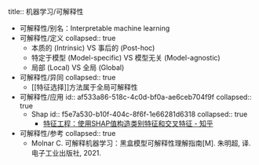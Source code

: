 title:: 机器学习/可解释性

- 可解释性/别名：Interpretable machine learning
- 可解释性/定义
  collapsed:: true
	- 本质的 (Intrinsic) VS 事后的 (Post-hoc)
	- 特定于模型 (Model-specific) VS 模型无关 (Model-agnostic)
	- 局部 (Local) VS 全局 (Global)
- 可解释性/异同
  collapsed:: true
	- [[特征选择]]方法属于全局可解释性
- 可解释性/应用
  id:: af533a86-518c-4c0d-bf0a-ae6ceb704f9f
  collapsed:: true
	- Shap
	  id:: f5e7a530-b10f-404c-8f6f-1e66281d6318
	  collapsed:: true
		- [特征工程：使用SHAP值构造类别特征和交叉特征 - 知乎](https://zhuanlan.zhihu.com/p/366022336)
- 可解释性/参考
  collapsed:: true
	- Molnar C. 可解释机器学习：黑盒模型可解释性理解指南[M]. 朱明超, 译. 电子工业出版社, 2021.